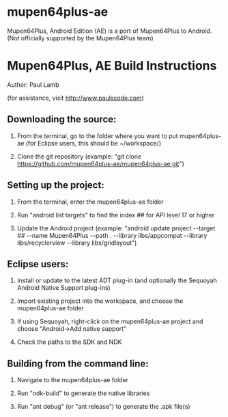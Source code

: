 mupen64plus-ae
==============

Mupen64Plus, Android Edition (AE) is a port of Mupen64Plus to Android. (Not officially supported by the Mupen64Plus team)


Mupen64Plus, AE Build Instructions
==================================

Author: Paul Lamb

(for assistance, visit http://www.paulscode.com)






Downloading the source:
-----------------------

1. From the terminal, go to the folder where you want to put mupen64plus-ae
   (for Eclipse users, this should be ~/workspace/)

2. Clone the git repository
   (example: "git clone https://github.com/mupen64plus-ae/mupen64plus-ae.git")






Setting up the project:
-----------------------

1. From the terminal, enter the mupen64plus-ae folder

2. Run "android list targets" to find the index ## for API level 17 or higher

3. Update the Android project
   (example: "android update project --target ## --name Mupen64Plus --path . --library libs/appcompat --library libs/recyclerview --library libs/gridlayout")






Eclipse users:
--------------

1. Install or update to the latest ADT plug-in (and optionally the Sequoyah Android Native Support plug-ins)

2. Import existing project into the workspace, and choose the mupen64plus-ae folder

3. If using Sequoyah, right-click on the mupen64plus-ae project and choose "Android->Add native support"

4. Check the paths to the SDK and NDK






Building from the command line:
-------------------------------

1. Navigate to the mupen64plus-ae folder

2. Run "ndk-build" to generate the native libraries

3. Run "ant debug" (or "ant release") to generate the .apk file(s)
